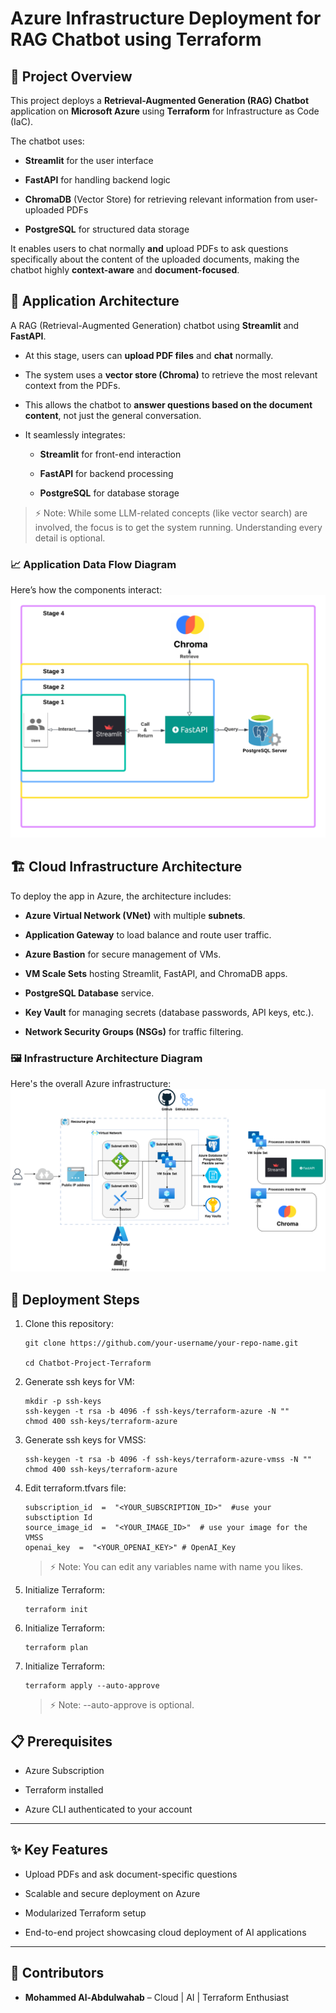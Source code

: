 # Azure Infrastructure Deployment for RAG Chatbot using Terraform

## 📖 Project Overview

  This project deploys a **Retrieval-Augmented Generation (RAG) Chatbot** application on **Microsoft Azure** using **Terraform** for Infrastructure as Code (IaC).

The chatbot uses:

-   **Streamlit** for the user interface
    
-   **FastAPI** for handling backend logic
    
-   **ChromaDB** (Vector Store) for retrieving relevant information from user-uploaded PDFs
    
-   **PostgreSQL** for structured data storage
    

It enables users to chat normally **and** upload PDFs to ask questions specifically about the content of the uploaded documents, making the chatbot highly **context-aware** and **document-focused**.

## 💬 Application Architecture

A RAG (Retrieval-Augmented Generation) chatbot using **Streamlit** and **FastAPI**.

-   At this stage, users can **upload PDF files** and **chat** normally.
    
-   The system uses a **vector store (Chroma)** to retrieve the most relevant context from the PDFs.
    
-   This allows the chatbot to **answer questions based on the document content**, not just the general conversation.
    
-   It seamlessly integrates:
    
    -   **Streamlit** for front-end interaction
        
    -   **FastAPI** for backend processing
        
    -   **PostgreSQL** for database storage
        

> ⚡ Note: While some LLM-related concepts (like vector search) are involved, the focus is to get the system running. Understanding every detail is optional.

### 📈 Application Data Flow Diagram

Here’s how the components interact:
![Application Architecture](./imgs/application-diagram.png)
## 🏗️ Cloud Infrastructure Architecture

To deploy the app in Azure, the architecture includes:

-   **Azure Virtual Network (VNet)** with multiple **subnets**.
    
-   **Application Gateway** to load balance and route user traffic.
    
-   **Azure Bastion** for secure management of VMs.
    
-   **VM Scale Sets** hosting Streamlit, FastAPI, and ChromaDB apps.
    
-   **PostgreSQL Database** service.
    
-   **Key Vault** for managing secrets (database passwords, API keys, etc.).
    
-   **Network Security Groups (NSGs)** for traffic filtering.
    

### 🖼️ Infrastructure Architecture Diagram

Here's the overall Azure infrastructure:
![Azure Infrastructure Diagram](./imgs/azure-architecture-diagram.png)

## 🚀 Deployment Steps

1.  Clone this repository:
    
    ```
    git clone https://github.com/your-username/your-repo-name.git
    
    cd Chatbot-Project-Terraform
    ```
2. Generate ssh keys for VM:
	```
	mkdir -p ssh-keys
	ssh-keygen -t rsa -b 4096 -f ssh-keys/terraform-azure -N "" 
	chmod 400 ssh-keys/terraform-azure
	```
3. Generate ssh keys for VMSS:
	```
	ssh-keygen -t rsa -b 4096 -f ssh-keys/terraform-azure-vmss -N "" 
	chmod 400 ssh-keys/terraform-azure
	```
4. Edit terraform.tfvars file:	
	```
	subscription_id  =  "<YOUR_SUBSCRIPTION_ID>"  #use your subsctiption Id
	source_image_id  =  "<YOUR_IMAGE_ID>"  # use your image for the VMSS
	openai_key  =  "<YOUR_OPENAI_KEY>" # OpenAI_Key
	```
	> ⚡ Note: You can edit any variables name with name you likes.
5.  Initialize Terraform:
	```
	terraform init
	```
6.  Initialize Terraform:
	```
	terraform plan
	```
7.  Initialize Terraform:
	```
	terraform apply --auto-approve
	```
	> ⚡ Note: --auto-approve is optional.


## 📋 Prerequisites

-   Azure Subscription
    
-   Terraform installed
    
-   Azure CLI authenticated to your account
    

----------

## ✨ Key Features

-   Upload PDFs and ask document-specific questions
    
-   Scalable and secure deployment on Azure
    
-   Modularized Terraform setup
    
-   End-to-end project showcasing cloud deployment of AI applications
    

----------

## 🤝 Contributors

-   **Mohammed Al-Abdulwahab** – Cloud | AI | Terraform Enthusiast